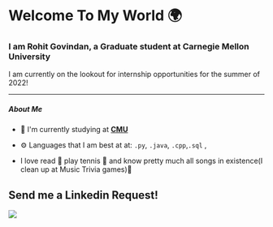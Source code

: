 # Welcome To My World 🌍

### I am Rohit Govindan, a Graduate student at Carnegie Mellon University

I am currently on the lookout for internship opportunities for the summer of 2022!

---
##### About Me

- 🏢 I'm currently studying at **[CMU](https://www.cmu.edu/)**
- ⚙️ Languages that I am best at at: `.py`, `.java`,  `.cpp`,`.sql` ,

- I love read 📘 play tennis 🎾 and know pretty much all songs in existence(I clean up at Music Trivia games)🎵

## Send me a Linkedin Request!
<p align=”center”>
<a href=”https://www.linkedin.com/in/rohit-govindan-854425112/”>
<img src=”https://img.shields.io/badge/LinkedIn-blue?style=flat&logo=linkedin&labelColor=blue">
</a>
</p>
